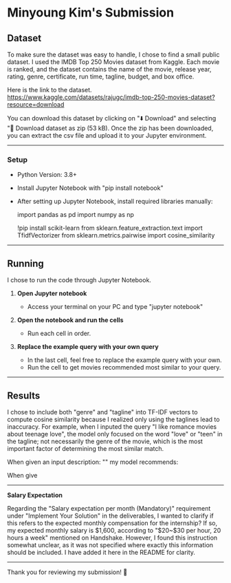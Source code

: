 # Minyoung Kim's Submission


## Dataset


To make sure the dataset was easy to handle, I chose to find a small public dataset. I used the IMDB Top 250 Movies dataset from Kaggle. Each movie is ranked, and the dataset contains the name of the movie, release year, rating, genre, certificate, run time, tagline, budget, and box office.

Here is the link to the dataset.
https://www.kaggle.com/datasets/rajugc/imdb-top-250-movies-dataset?resource=download

You can download this dataset by clicking on "⬇️ Download" and selecting "📁 Download dataset as zip (53 kB). Once the zip has been downloaded, you can extract the csv file and upload it to your Jupyter environment.
    
---

### Setup

- Python Version: 3.8+
- Install Jupyter Notebook with "pip install notebook"
- After setting up Jupyter Notebook, install required libraries manually:
  
  import pandas as pd
  import numpy as np
  
  !pip install scikit-learn
  from sklearn.feature_extraction.text import TfidfVectorizer
  from sklearn.metrics.pairwise import cosine_similarity

---

## Running

I chose to run the code through Jupyter Notebook.

1. **Open Jupyter notebook**  
   - Access your terminal on your PC and type "jupyter notebook"

2. **Open the notebook and run the cells**  
   - Run each cell in order.

3. **Replace the example query with your own query**  
   - In the last cell, feel free to replace the example query with your own.
   - Run the cell to get movies recommended most similar to your query.
    
---

## Results

I chose to include both "genre" and "tagline" into TF-IDF vectors to compute cosine similarity because I realized only using the taglines lead to inaccuracy. For example, when I inputed the query "I like romance movies about teenage love", the model only focused on the word "love" or "teen" in the tagline; not necessarily the genre of the movie, which is the most important factor of determining the most similar match.

When given an input description: ""
my model recommends:

When give

---

**Salary Expectation** 

Regarding the "Salary expectation per month (Mandatory)" requirement under "Implement Your Solution" in the deliverables, I wanted to clarify if this refers to the expected monthly compensation for the internship? If so, my expected monthly salary is $1,600, according to "$20~$30 per hour, 20 hours a week" mentioned on Handshake. However, I found this instruction somewhat unclear, as it was not specified where exactly this information should be included. I have added it here in the README for clarity.

---

Thank you for reviewing my submission! 🚀
